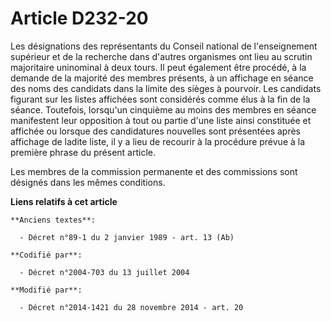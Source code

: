 # Article D232-20

Les désignations des représentants du Conseil national de l'enseignement supérieur et de la recherche dans d'autres
organismes ont lieu au scrutin majoritaire uninominal à deux tours. Il peut également être procédé, à la demande de la
majorité des membres présents, à un affichage en séance des noms des candidats dans la limite des sièges à pourvoir. Les
candidats figurant sur les listes affichées sont considérés comme élus à la fin de la séance. Toutefois, lorsqu'un cinquième
au moins des membres en séance manifestent leur opposition à tout ou partie d'une liste ainsi constituée et affichée ou
lorsque des candidatures nouvelles sont présentées après affichage de ladite liste, il y a lieu de recourir à la procédure
prévue à la première phrase du présent article. 

Les membres de la commission      permanente et des commissions sont désignés dans les mêmes conditions.

**Liens relatifs à cet article**

	**Anciens textes**:

	  - Décret n°89-1 du 2 janvier 1989 - art. 13 (Ab)

	**Codifié par**:

	  - Décret n°2004-703 du 13 juillet 2004

	**Modifié par**:

	  - Décret n°2014-1421 du 28 novembre 2014 - art. 20
